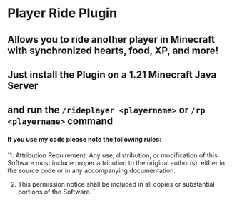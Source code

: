 # Player Ride Plugin
Allows you to ride another player in Minecraft with synchronized hearts, food, XP, and more!
----------
## Just install the Plugin on a 1.21 Minecraft Java Server
## and run the `/rideplayer <playername>` or `/rp <playername>` command

#### If you use my code please note the following rules:
`1. Attribution Requirement: Any use, distribution, or modification of this 
   Software must include proper attribution to the original author(s), 
   either in the source code or in any accompanying documentation.

2. This permission notice shall be included in all copies or substantial 
   portions of the Software.
`
